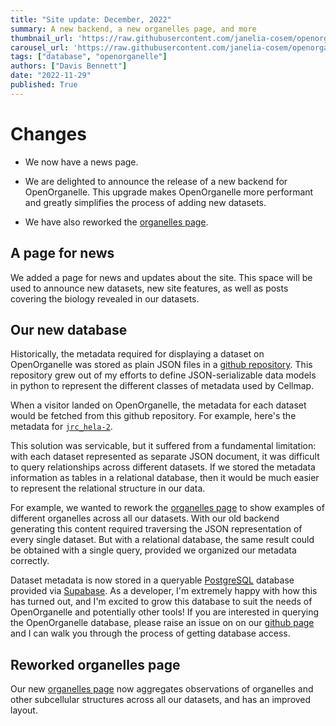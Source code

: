 ```yaml
---
title: "Site update: December, 2022"
summary: A new backend, a new organelles page, and more
thumbnail_url: 'https://raw.githubusercontent.com/janelia-cosem/openorganelle-blog/main/assets/queryable-api_thumbnail.jpg'
carousel_url: 'https://raw.githubusercontent.com/janelia-cosem/openorganelle-blog/main/assets/queryable-api_carousel.jpg'
tags: ["database", "openorganelle"]
authors: ["Davis Bennett"]
date: "2022-11-29"
published: True
---
```


# Changes

* We now have a news page.

* We are delighted to announce the release of a new backend for OpenOrganelle. This upgrade makes OpenOrganelle more performant and greatly simplifies the process of adding new datasets.

* We have also reworked the [organelles page](https://openorganelle.janelia.org/organelles). 

## A page for news
We added a page for news and updates about the site. This space will be used to announce new datasets, new site features, as well as posts covering the biology revealed in our datasets.  


## Our new database
Historically, the metadata required for displaying a dataset on OpenOrganelle was stored as plain JSON files in a [github repository](https://github.com/janelia-cosem/fibsem-metadata). This repository grew out of my efforts to define JSON-serializable data models in python to represent the different classes of metadata used by Cellmap. 

When a visitor landed on OpenOrganelle, the metadata for each dataset would be fetched from this github repository. For example, here's the metadata for [`jrc_hela-2`](https://github.com/janelia-cosem/fibsem-metadata/blob/master/api/jrc_hela-2/manifest.json). 

This solution was servicable, but it suffered from a fundamental limitation: with each dataset represented as separate JSON document, it was difficult to query relationships across different datasets. If we stored the metadata information as tables in a relational database, then it would be much easier to represent the relational structure in our data. 

For example, we wanted to rework the [organelles page](https://openorganelle.janelia.org/organelles) to show examples of different organelles across all our datasets. With our old backend generating this content required traversing the JSON representation of every single dataset. But with a relational database, the same result could be obtained with a single query, provided we organized our metadata correctly.

Dataset metadata is now stored in a queryable [PostgreSQL](https://www.postgresql.org/) database provided via [Supabase](https://supabase.com/). As a developer, I'm extremely happy with how this has turned out, and I'm excited to grow this database to suit the needs of OpenOrganelle and potentially other tools! If you are interested in querying the OpenOrganelle database, please raise an issue on on our [github page](https://github.com/janelia-cosem/openorganelle) and I can walk you through the process of getting database access. 

## Reworked organelles page
Our new [organelles page](https://openorganelle.janelia.org/organelles) now aggregates observations of organelles and other subcellular structures across all our datasets, and has an improved layout.  
